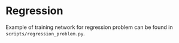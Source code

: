 Regression
==========

Example of training network for regression problem can be found in ``scripts/regression_problem.py``.
